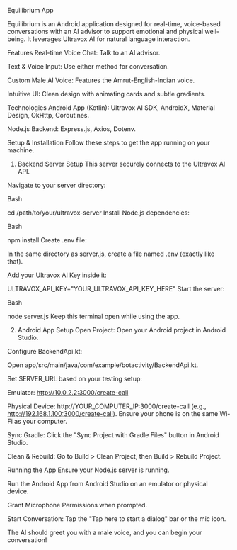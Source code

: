 Equilibrium App

Equilibrium is an Android application designed for real-time, voice-based conversations with an AI advisor to support emotional and physical well-being. It leverages Ultravox AI for natural language interaction.

Features 
Real-time Voice Chat: Talk to an AI advisor.

Text & Voice Input: Use either method for conversation.

Custom Male AI Voice: Features the Amrut-English-Indian voice.

Intuitive UI: Clean design with animating cards and subtle gradients.

Technologies 
Android App (Kotlin): Ultravox AI SDK, AndroidX, Material Design, OkHttp, Coroutines.

Node.js Backend: Express.js, Axios, Dotenv.

Setup & Installation 
Follow these steps to get the app running on your machine.

1. Backend Server Setup
This server securely connects to the Ultravox AI API.

Navigate to your server directory:

Bash

cd /path/to/your/ultravox-server
Install Node.js dependencies:

Bash

npm install
Create .env file:

In the same directory as server.js, create a file named .env (exactly like that).

Add your Ultravox AI Key inside it:

ULTRAVOX_API_KEY="YOUR_ULTRAVOX_API_KEY_HERE"
Start the server:

Bash

node server.js
Keep this terminal open while using the app.

2. Android App Setup
Open Project: Open your Android project in Android Studio.

Configure BackendApi.kt:

Open app/src/main/java/com/example/botactivity/BackendApi.kt.

Set SERVER_URL based on your testing setup:

Emulator: http://10.0.2.2:3000/create-call

Physical Device: http://YOUR_COMPUTER_IP:3000/create-call (e.g., http://192.168.1.100:3000/create-call). Ensure your phone is on the same Wi-Fi as your computer.

Sync Gradle: Click the "Sync Project with Gradle Files" button in Android Studio.

Clean & Rebuild: Go to Build > Clean Project, then Build > Rebuild Project.

Running the App 
Ensure your Node.js server is running.

Run the Android App from Android Studio on an emulator or physical device.

Grant Microphone Permissions when prompted.

Start Conversation: Tap the "Tap here to start a dialog" bar or the mic icon.

The AI should greet you with a male voice, and you can begin your conversation!
